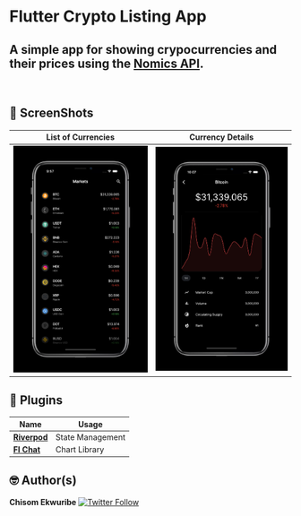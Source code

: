 # Flutter Crypto Listing App

## A simple app for showing crypocurrencies and their prices using the [**Nomics API**](https://nomics.com/docs).
<br>

## 📸 ScreenShots

| List of Currencies | Currency Details |
|------|-------|
|<img src="screenshots/currencies.png" width="300">|<img src="screenshots/details.png" width="300">|



## 🔌 Plugins
| Name | Usage |
|------|-------|
|[**Riverpod**](https://riverpod.dev)| State Management|
|[**Fl Chat**](https//pub.dev/packages/fl_chart)| Chart Library|



## 🤓 Author(s)
**Chisom Ekwuribe** [![Twitter Follow](https://img.shields.io/twitter/follow/root_sanchez.svg?style=social)](https://twitter.com/root_sanchez)

